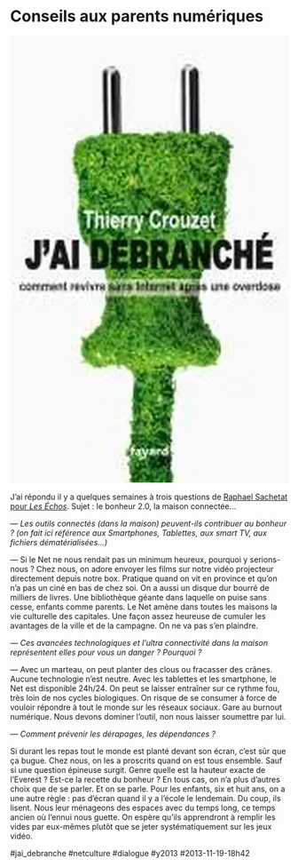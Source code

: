 # Conseils aux parents numériques

![](_i/unplug150.webp)

J’ai répondu il y a quelques semaines à trois questions de [Raphael Sachetat pour *Les Échos*](http://www.lesechos.fr/luxe/loisirs-voyages/technopolis/0203107835365-la-maison-connectee-va-t-elle-vraiment-nous-rendre-heureux-627352.php). Sujet : le bonheur 2.0, la maison connectée…

*— Les outils connectés (dans la maison) peuvent-ils contribuer au bonheur ? (on fait ici référence aux Smartphones, Tablettes, aux smart TV, aux fichiers dématérialisées…)*

— Si le Net ne nous rendait pas un minimum heureux, pourquoi y serions-nous ? Chez nous, on adore envoyer les films sur notre vidéo projecteur directement depuis notre box. Pratique quand on vit en province et qu’on n’a pas un ciné en bas de chez soi. On a aussi un disque dur bourré de milliers de livres. Une bibliothèque géante dans laquelle on puise sans cesse, enfants comme parents. Le Net amène dans toutes les maisons la vie culturelle des capitales. Une façon assez heureuse de cumuler les avantages de la ville et de la campagne. On ne va pas s’en plaindre.

*— Ces avancées technologiques et l’ultra connectivité dans la maison représentent elles pour vous un danger ? Pourquoi ?*

— Avec un marteau, on peut planter des clous ou fracasser des crânes. Aucune technologie n’est neutre. Avec les tablettes et les smartphone, le Net est disponible 24h/24. On peut se laisser entraîner sur ce rythme fou, très loin de nos cycles biologiques. On risque de se consumer à force de vouloir répondre à tout le monde sur les réseaux sociaux. Gare au burnout numérique. Nous devons dominer l’outil, non nous laisser soumettre par lui.

*— Comment prévenir les dérapages, les dépendances ?*

Si durant les repas tout le monde est planté devant son écran, c’est sûr que ça bugue. Chez nous, on les a proscrits quand on est tous ensemble. Sauf si une question épineuse surgit. Genre quelle est la hauteur exacte de l’Everest ? Est-ce la recette du bonheur ? En tous cas, on n’a plus d’autres choix que de se parler. Et on se parle. Pour les enfants, six et huit ans, on a une autre règle : pas d’écran quand il y a l’école le lendemain. Du coup, ils lisent. Nous leur ménageons des espaces avec du temps long, ce temps ancien où l’ennui nous guette. On espère qu’ils apprendront à remplir les vides par eux-mêmes plutôt que se jeter systématiquement sur les jeux vidéo.



#jai_debranche #netculture #dialogue #y2013 #2013-11-19-18h42
